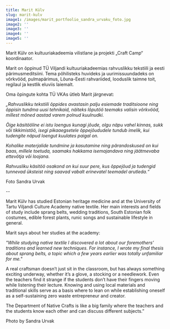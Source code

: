 ```yaml
---
title: Marit Külv
slug: marit-kulv
image1: /images/marit_portfoolio_sandra_urvaku_foto.jpg
image2: ''
image3: ''
image4: ''
image5: ''
---
```

Marit Külv on kultuuriakadeemia vilistlane ja projekti „Craft Camp“ koordinaator.

Marit on õppinud TÜ Viljandi kultuuriakadeemias rahvuslikku tekstiili ja eesti pärimusmeditsiini. Tema põhilisteks huvideks ja uurimissuundadeks on võrkvööd, pulmapärimus, Lõuna-Eesti rahvariided, looduslik taimne toit, regilaul ja kestlik eluviis laiemalt.

Oma õpingute kohta TÜ VKAs ütleb Marit järgnevat:

_„Rahvuslikku tekstiili õppides avastasin palju esiemade traditsioone ning õppisin tundma uusi tehnikaid, näiteks lõputöö teemaks valisin võrkvööd, millest mõned aastad varem polnud kuulnudki._

_Õige käsitööline ei istu loengus kunagi jõude, olgu näpu vahel kinnas, sukk või tikkimistöö, isegi pikaaegsetele õppejõududele tundub imelik, kui tudengite näpud loengut kuulates paigal on._

_Kohalike materjalide tundmine ja kasutamine ning pärandoskused on kui baas, millele toetuda, saamaks hakkama isemajandava ning jäätmevaba ettevõtja või loojana._

_Rahvusliku käsitöö osakond on kui suur pere, kus õppejõud ja tudengid tunnevad üksteist ning saavad vabalt erinevatel teemadel arutleda.“_

Foto Sandra Urvak

\--

Marit Külv has studied Estonian heritage medicine and at the University of Tartu Viljandi Culture Academy native textile. Her main interests and fields of study include sprang belts, wedding traditions, South Estonian folk costumes, edible forest plants, runic songs and sustainable lifestyle in general.

Marit says about her studies at the academy:

_"While studying native textile I discovered a lot about our foremothers’ traditions and learned new techniques. For instance, I wrote my final thesis about sprang belts, a topic which a few years earlier was totally unfamiliar for me."_

A real craftsman doesn’t just sit in the classroom, but has always something exciting underway, whether it’s a glove, a stocking or a needlework. Even the teachers find it strange if the students don’t have their fingers moving while listening their lecture.
Knowing and using local materials and traditional skills serve as a basis where to lean on while establishing oneself as a self-sustaining zero waste entrepreneur and creator.

The Department of Native Crafts is like a big family where the teachers and the students know each other and can discuss different subjects.”

Photo by Sandra Urvak
